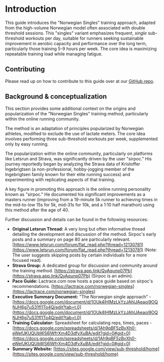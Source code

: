 # Introduction

This guide introduces the "Norwegian Singles" training approach, adapted from the high-volume Norwegian model often associated with double threshold sessions. This "singles" variant emphasizes frequent, *single* sub-threshold workouts per day, suitable for runners seeking sustainable improvement in aerobic capacity and performance over the long term, particularly those training 5-9 hours per week. The core idea is maximizing repeatable training load while managing fatigue.

## Contributing

Please read up on how to contribute to this guide over at our [GitHub repo](https://github.com/bart6114/norwegian-singles).

## Background & conceptualization

This section provides some additional context on the origins and popularization of the "Norwegian Singles" training method, particularly within the online running community.

The method is an adaptation of principles popularized by Norwegian athletes, modified to exclude the use of lactate meters. The core idea involves performing three sub-threshold workouts per week, supplemented only by easy running.

The popularization within the online community, particularly on platforms like Letsrun and Strava, was significantly driven by the user "sirpoc." His journey reportedly began by analyzing the Strava data of Kristoffer Ingebrigtsen (a non-professional, hobby-jogging member of the Ingebrigtsen family known for their elite running success) and experimenting with replicating aspects of that training.

A key figure in promoting this approach is the online running personality known as "sirpoc." He documented his significant improvements as a masters runner (improving from a 19-minute 5k runner to achieving times in the mid-to-low 15s for 5k, mid-31s for 10k, and a 1:10 half marathon) using this method after the age of 40.

Further discussion and details can be found in the following resources:

*   **Original Letsrun Thread:** A very long but often informative thread detailing the development and discussion of the method. Sirpoc's early posts and a summary on page 80 are particularly relevant. [https://www.letsrun.com/forum/flat_read.php?thread=12130781](https://www.letsrun.com/forum/flat_read.php?thread=12130781) (Note: The user suggests skipping posts by certain individuals for a more focused read).
*   **Strava Group:** A dedicated group for discussion and community around the training method. [https://strava.app.link/QyAqunp07Pb](https://strava.app.link/QyAqunp07Pb) (Sirpoc is an admin).
*   **Pace Guide:** Lactrace.com now hosts a pace guide based on sirpoc's recommendations. [https://lactrace.com/norwegian-singles](https://lactrace.com/norwegian-singles)
*   **Executive Summary Document:** "The Norwegian single approach" - [https://docs.google.com/document/d/1OUk4lHlMzLkYzJAhlJAeaoj9OQNJH6g7uS31fl1To4Q/edit?tab=t.0](https://docs.google.com/document/d/1OUk4lHlMzLkYzJAhlJAeaoj9OQNJH6g7uS31fl1To4Q/edit?tab=t.0)
*   **Training Calculator:** Spreadsheet for calculating reps, times, paces - [https://docs.google.com/spreadsheets/d/1Ah9qBF5zBvXh0-eWefJKUQUbWS6IWfrXm4D3dfvXuBA/edit?gid=0#gid=0](https://docs.google.com/spreadsheets/d/1Ah9qBF5zBvXh0-eWefJKUQUbWS6IWfrXm4D3dfvXuBA/edit?gid=0#gid=0)
*   **Summary Website:** [https://sites.google.com/view/sub-threshold/home](https://sites.google.com/view/sub-threshold/home)
